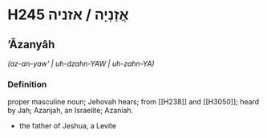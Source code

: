 # H245 אֲזַנְיָה / אזניה

## ʼĂzanyâh

_(az-an-yaw' | uh-dzahn-YAW | uh-zahn-YA)_

### Definition

proper masculine noun; Jehovah hears; from [[H238]] and [[H3050]]; heard by Jah; Azanjah, an Israelite; Azaniah.

- the father of Jeshua, a Levite
